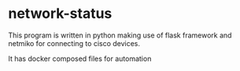 # network-status

This program is written in python making use of flask framework and netmiko for connecting to cisco devices.

It has docker composed files for automation
